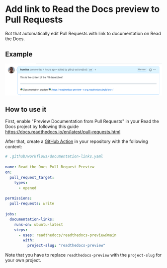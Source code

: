 # Add link to Read the Docs preview to Pull Requests

Bot that automatically edit Pull Requests with link to documentation on Read the Docs.

## Example

![Example of a description edited with a link to Read the Docs preview](docs/pull-request-example.png)

## How to use it


First, enable "Preview Documentation from Pull Requests" in your Read the Docs project by following this guide
https://docs.readthedocs.io/en/latest/pull-requests.html


After that, create a [GitHub Action](https://docs.github.com/en/actions) in your repository with the following content:

```yaml
# .github/workflows/documentation-links.yaml

name: Read the Docs Pull Request Preview
on:
  pull_request_target:
    types:
      - opened

permissions:
  pull-requests: write

jobs:
  documentation-links:
    runs-on: ubuntu-latest
    steps:
      - uses: readthedocs/readthedocs-preview@main
        with:
          project-slug: "readthedocs-preview"
```


Note that you have to replace `readthedocs-preview` with the `project-slug` for your own project.


